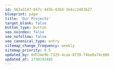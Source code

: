 ```yaml
---
id: 563a3147-847c-4d3b-8364-164cc2483b27
blueprint: page
title: 'Our Projects'
target_blank: false
button_type: button
seo_noindex: false
seo_nofollow: false
seo_canonical_type: entry
sitemap_change_frequency: weekly
sitemap_priority: 0.5
updated_by: 6d534e9b-7329-4caa-8f39-74be0a74c686
updated_at: 1730192485
---
```

